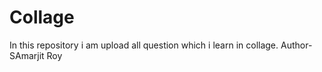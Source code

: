 # Collage
In this repository i am upload all question which i learn in collage.
Author- SAmarjit Roy
